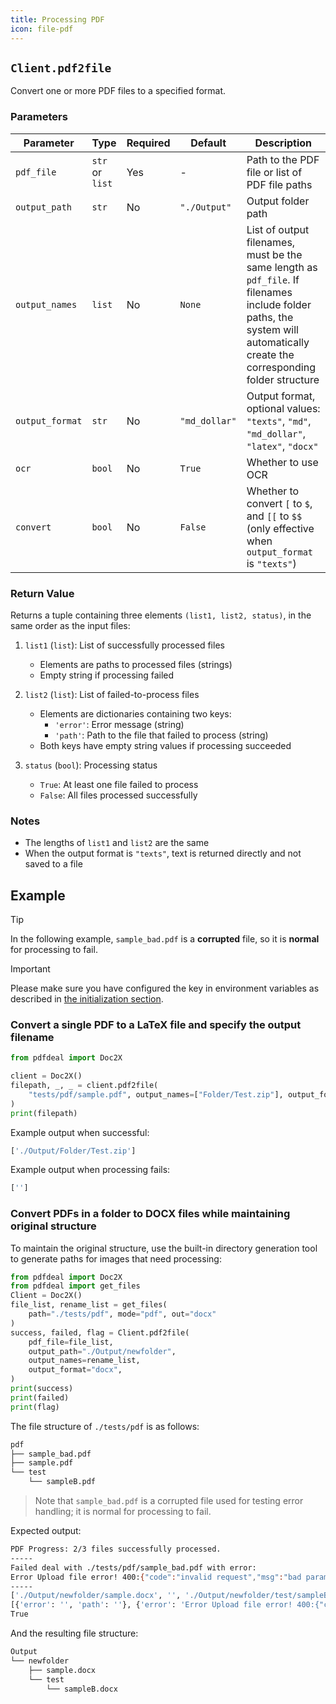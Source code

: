 ```yaml
---
title: Processing PDF
icon: file-pdf
---
```


## `Client.pdf2file`

Convert one or more PDF files to a specified format.

### Parameters

| Parameter | Type | Required | Default | Description |
|-----------|------|----------|---------|-------------|
| `pdf_file` | `str` or `list` | Yes | - | Path to the PDF file or list of PDF file paths |
| `output_path` | `str` | No | `"./Output"` | Output folder path |
| `output_names` | `list` | No | `None` | List of output filenames, must be the same length as `pdf_file`. If filenames include folder paths, the system will automatically create the corresponding folder structure |
| `output_format` | `str` | No | `"md_dollar"` | Output format, optional values: `"texts"`, `"md"`, `"md_dollar"`, `"latex"`, `"docx"` |
| `ocr` | `bool` | No | `True` | Whether to use OCR |
| `convert` | `bool` | No | `False` | Whether to convert `[` to `$`, and `[[` to `$$` (only effective when `output_format` is `"texts"`) |

### Return Value

Returns a tuple containing three elements `(list1, list2, status)`, in the same order as the input files:

1. `list1` (`list`): List of successfully processed files
   - Elements are paths to processed files (strings)
   - Empty string if processing failed

2. `list2` (`list`): List of failed-to-process files
   - Elements are dictionaries containing two keys:
     - `'error'`: Error message (string)
     - `'path'`: Path to the file that failed to process (string)
   - Both keys have empty string values if processing succeeded

3. `status` (`bool`): Processing status
   - `True`: At least one file failed to process
   - `False`: All files processed successfully

### Notes

- The lengths of `list1` and `list2` are the same
- When the output format is `"texts"`, text is returned directly and not saved to a file

## Example

> [!tip]
> In the following example, `sample_bad.pdf` is a **corrupted** file, so it is **normal** for processing to fail.

> [!important]
> Please make sure you have configured the key in environment variables as described in [the initialization section](Init.md).

### Convert a single PDF to a LaTeX file and specify the output filename

```python
from pdfdeal import Doc2X

client = Doc2X()
filepath, _, _ = client.pdf2file(
    "tests/pdf/sample.pdf", output_names=["Folder/Test.zip"], output_format="latex"
)
print(filepath)
```

Example output when successful:

```zsh
['./Output/Folder/Test.zip']
```

Example output when processing fails:

```zsh
['']
```

### Convert PDFs in a folder to DOCX files while maintaining original structure

To maintain the original structure, use the built-in directory generation tool to generate paths for images that need processing:

```python
from pdfdeal import Doc2X
from pdfdeal import get_files
Client = Doc2X()
file_list, rename_list = get_files(
    path="./tests/pdf", mode="pdf", out="docx"
)
success, failed, flag = Client.pdf2file(
    pdf_file=file_list,
    output_path="./Output/newfolder",
    output_names=rename_list,
    output_format="docx",
)
print(success)
print(failed)
print(flag)
```

The file structure of `./tests/pdf` is as follows:
```bash
pdf
├── sample_bad.pdf
├── sample.pdf
└── test
    └── sampleB.pdf
```

> Note that `sample_bad.pdf` is a corrupted file used for testing error handling; it is normal for processing to fail.

Expected output:

```zsh
PDF Progress: 2/3 files successfully processed.
-----
Failed deal with ./tests/pdf/sample_bad.pdf with error:
Error Upload file error! 400:{"code":"invalid request","msg":"bad params"}
-----
['./Output/newfolder/sample.docx', '', './Output/newfolder/test/sampleB.docx']
[{'error': '', 'path': ''}, {'error': 'Error Upload file error! 400:{"code":"invalid request","msg":"bad params"}', 'path': './tests/pdf/sample_bad.pdf'}, {'error': '', 'path': ''}]
True
```

And the resulting file structure:
```bash
Output
└── newfolder
    ├── sample.docx
    └── test
        └── sampleB.docx
```
